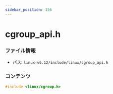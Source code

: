 ```yaml
---
sidebar_position: 156
---
```

# cgroup_api.h

### ファイル情報

- パス: `linux-v6.12/include/linux/cgroup_api.h`

### コンテンツ

```h
#include <linux/cgroup.h>

```
